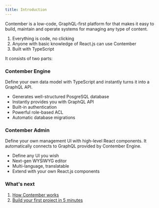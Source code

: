 ```yaml
---
title: Introduction
---
```


Contember is a low-code, GraphQL-first platform for that makes it easy to build, maintain and operate systems for managing any type of content.

1. Everything is code, no clicking
2. Anyone with basic knowledge of React.js can use Contember
3. Built with TypeScript

It consists of two parts:

### Contember Engine

Define your own data model with TypeScript and instantly turns it into a GraphQL API.

- Generates well-structured PosgreSQL database
- Instantly provides you with GraphQL API
- Built-in authentication
- Powerful role-based ACL
- Automatic database migrations

### Contember Admin

Define your own management UI with high-level React components. It automatically connects to GraphQL provided by Contember Engine.

- Define any UI you wish
- Next-gen WYSIWYG editor
- Multi-language, translatable
- Extend with your own React.js components

### What's next

1. [How Contember works](/intro/how-it-works.md)
2. [Build your first project in 5 minutes](/intro/quickstart.md)